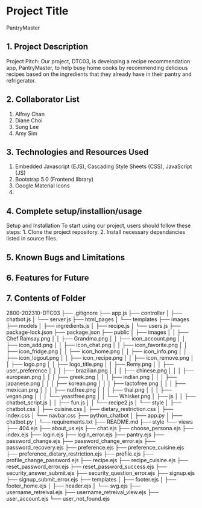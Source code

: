 # Project Title
PantryMaster

## 1. Project Description

Project Pitch: Our project, DTC03, is developing a recipe recommendation app, PantryMaster, to help busy home cooks by recommending delicious recipes based on the ingredients that they already have in their pantry and refrigerator.

## 2. Collaborator List
1. Alfrey Chan
2. Diane Choi
3. Sung Lee
4. Amy Sim

## 3. Technologies and Resources Used
1. Embedded Javascript (EJS), Cascading Style Sheets (CSS), JavaScript (JS)
2. Bootstrap 5.0 (Frontend library)
3. Google Material Icons 
4. 

## 4. Complete setup/installion/usage

Setup and Installation
To start using our project, users should follow these steps: 
    1. Clone the project repository.
    2. Install necessary dependancies listed in source files. 

## 5. Known Bugs and Limitations

## 6. Features for Future

## 7. Contents of Folder

2800-202310-DTC03
├── .gitignore
├── app.js
├── controller
│   ├── chatbot.js
│   └── server.js
├── html_pages
│   └── templates
├── images
├── models
│   ├── ingredients.js
│   ├── recipe.js
│   └── users.js
├── package-lock.json
├── package.json
├── public
│   ├── images
│   │   ├── Chef Ramsay.png
│   │   ├── Grandma.png
│   │   ├── icon_account.png
│   │   ├── icon_add.png
│   │   ├── icon_chat.png
│   │   ├── icon_favorite.png
│   │   ├── icon_fridge.png
│   │   ├── icon_home.png
│   │   ├── icon_info.png
│   │   ├── icon_logout.png
│   │   ├── icon_recipe.png
│   │   ├── icon_remove.png
│   │   ├── logo.png
│   │   ├── logo_title.png
│   │   ├── Remy.png
│   │   ├── user_preference
│   │   │   ├── brazilian.png
│   │   │   ├── chinese.png
│   │   │   ├── european.png
│   │   │   ├── greek.png
│   │   │   ├── indian.png
│   │   │   ├── japanese.png
│   │   │   ├── korean.png
│   │   │   ├── lactofree.png
│   │   │   ├── mexican.png
│   │   │   ├── nutfree.png
│   │   │   ├── thai.png
│   │   │   ├── vegan.png
│   │   │   └── yeastfree.png
│   │   └── Whisker.png
│   ├── js
│   │   ├── chatbot_script.js
│   │   ├── fun.js
│   │   └── recipe2.js
│   └── style
│       ├── chatbot.css
│       ├── cuisine.css
│       ├── dietary_restriction.css
│       ├── index.css
│       └── navbar.css
├── python_chatbot
│   ├── app.py
│   ├── chatbot.py
│   └── requirements.txt
├── README.md
├── style
└── views
    ├── 404.ejs
    ├── about_us.ejs
    ├── chat.ejs
    ├── choose_persona.ejs
    ├── index.ejs
    ├── login.ejs
    ├── login_error.ejs
    ├── pantry.ejs
    ├── password_change.ejs
    ├── password_change_error.ejs
    ├── password_recovery.ejs
    ├── preference.ejs
    ├── preference_cuisine.ejs
    ├── preference_dietary_restriction.ejs
    ├── profile.ejs
    ├── profile_change_password.ejs
    ├── recipe.ejs
    ├── recipe_cuisine.ejs
    ├── reset_password_error.ejs
    ├── reset_password_success.ejs
    ├── security_answer_submit.ejs
    ├── security_question_error.ejs
    ├── signup.ejs
    ├── signup_submit_error.ejs
    ├── templates
    │   ├── footer.ejs
    │   ├── footer_home.ejs
    │   ├── header.ejs
    │   └── svg.ejs
    ├── username_retreival.ejs
    ├── username_retreival_view.ejs
    ├── user_account.ejs
    └── user_not_found.ejs
